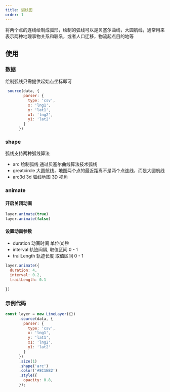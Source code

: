 ```yaml
---
title: 弧线图
order: 1
---
```

将两个点的连线绘制成弧形，绘制的弧线可以是贝塞尔曲线，大圆航线，通常用来表示两种地理事物关系和联系，或者人口迁移，物流起点目的地等

## 使用

### 数据
绘制弧线只需提供起始点坐标即可

```javascript
 source(data, {
        parser: {
          type: 'csv',
          x: 'lng1',
          y: 'lat1',
          x1: 'lng2',
          y1: 'lat2'
        }
      })
```

### shape

弧线支持两种弧线算法

- arc 绘制弧线 通过贝塞尔曲线算法技术弧线
- greatcircle 大圆航线，地图两个点的最近距离不是两个点连线，而是大圆航线
- arc3d 3d 弧线地图 3D 视角

### animate

#### 开启关闭动画

```javascript
layer.animate(true)
layer.animate(false)
```

#### 设置动画参数

- duration 动画时间 单位(s)秒
- interval 轨迹间隔, 取值区间 0 - 1
- trailLength 轨迹长度 取值区间 0 - 1

```javascript
layer.animate({
  duration: 4,
  interval: 0.2,
  trailLength: 0.1
  
})
```


### 示例代码

```javascript
const layer = new LineLayer({})
      .source(data, {
        parser: {
          type: 'csv',
          x: 'lng1',
          y: 'lat1',
          x1: 'lng2',
          y1: 'lat2'
        }
      })
      .size(1)
      .shape('arc')
      .color('#8C1EB2')
      .style({
        opacity: 0.8,
      });
```
